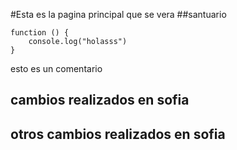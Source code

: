 
#Esta es la pagina principal que se vera
##santuario

```
function () {
    console.log("holasss")
}
```
esto es un comentario
## cambios realizados en sofia
## otros cambios realizados en sofia

